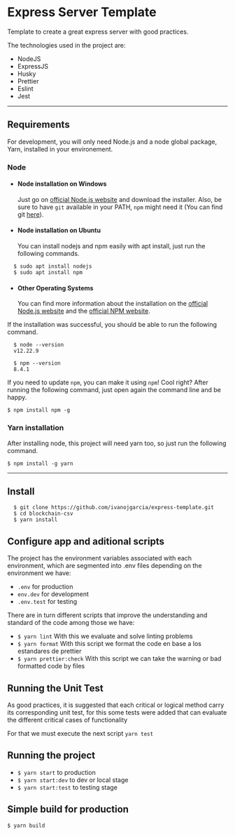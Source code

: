 # Express Server Template

Template to create a great express server with good practices.

The technologies used in the project are:

- NodeJS
- ExpressJS
- Husky
- Prettier
- Eslint
- Jest

---
## Requirements

For development, you will only need Node.js and a node global package, Yarn, installed in your environement.

### Node
- #### Node installation on Windows

  Just go on [official Node.js website](https://nodejs.org/) and download the installer.
Also, be sure to have `git` available in your PATH, `npm` might need it (You can find git [here](https://git-scm.com/)).

- #### Node installation on Ubuntu

  You can install nodejs and npm easily with apt install, just run the following commands.
  
```shell
  $ sudo apt install nodejs
  $ sudo apt install npm
```

- #### Other Operating Systems
  You can find more information about the installation on the [official Node.js website](https://nodejs.org/) and the [official NPM website](https://npmjs.org/).

If the installation was successful, you should be able to run the following command.

  ```shell
    $ node --version
    v12.22.9

    $ npm --version
    8.4.1
```

If you need to update `npm`, you can make it using `npm`! Cool right? After running the following command, just open again the command line and be happy.

`$ npm install npm -g`

### Yarn installation

  After installing node, this project will need yarn too, so just run the following command.

  `$ npm install -g yarn`

---

## Install

  ```shell
    $ git clone https://github.com/ivanojgarcia/express-template.git
    $ cd blockchain-csv
    $ yarn install
  ```

## Configure app and aditional scripts

The project has the environment variables associated with each environment, which are segmented into .env files depending on the environment we have:

- `.env` for production
- `env.dev` for development
- `.env.test` for testing

There are in turn different scripts that improve the understanding and standard of the code among those we have:

- `$ yarn lint` With this we evaluate and solve linting problems
- `$ yarn format` With this script we format the code en base a los estandares de prettier
- `$ yarn prettier:check` With this script we can take the warning or bad formatted code by files

## Running the Unit Test

As good practices, it is suggested that each critical or logical method carry its corresponding unit test, for this some tests were added that can evaluate the different critical cases of functionality

For that we must execute the next script `yarn test`
## Running the project

- `$ yarn start` to production
- `$ yarn start:dev` to dev or local stage
- `$ yarn start:test` to testing stage


## Simple build for production

`$ yarn build`
